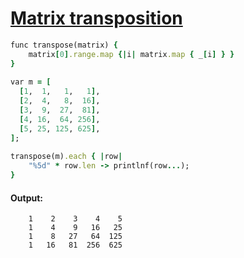 [1]: http://rosettacode.org/wiki/Matrix_transposition

# [Matrix transposition][1]

```ruby
func transpose(matrix) {
    matrix[0].range.map {|i| matrix.map { _[i] } }
}
 
var m = [
  [1,  1,   1,   1],
  [2,  4,   8,  16],
  [3,  9,  27,  81],
  [4, 16,  64, 256],
  [5, 25, 125, 625],
];
 
transpose(m).each { |row|
    "%5d" * row.len -> printlnf(row...);
}
```

#### Output:
```
    1    2    3    4    5
    1    4    9   16   25
    1    8   27   64  125
    1   16   81  256  625
```
